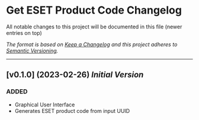 # Get ESET Product Code Changelog

All notable changes to this project will be documented in this file
(newer entries on top)

_The format is based on [Keep a Changelog](http://keepachangelog.com/)
and this project adheres to [Semantic Versioning](http://semver.org/)._

---

## [v0.1.0] (2023-02-26) _Initial Version_

### ADDED
- Graphical User Interface
- Generates ESET product code from input UUID
